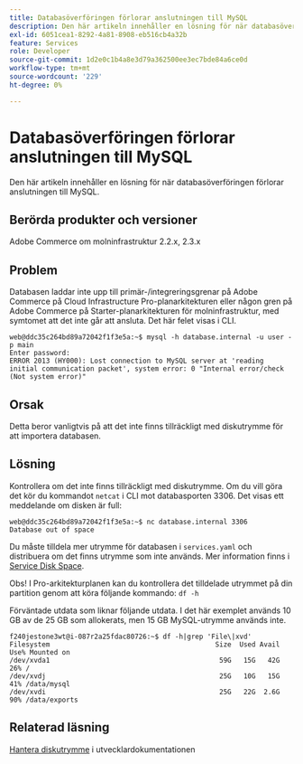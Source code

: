 ```yaml
---
title: Databasöverföringen förlorar anslutningen till MySQL
description: Den här artikeln innehåller en lösning för när databasöverföringen förlorar anslutningen till MySQL.
exl-id: 6051cea1-8292-4a81-8908-eb516cb4a32b
feature: Services
role: Developer
source-git-commit: 1d2e0c1b4a8e3d79a362500ee3ec7bde84a6ce0d
workflow-type: tm+mt
source-wordcount: '229'
ht-degree: 0%

---
```


# Databasöverföringen förlorar anslutningen till MySQL

Den här artikeln innehåller en lösning för när databasöverföringen förlorar anslutningen till MySQL.

## Berörda produkter och versioner

Adobe Commerce om molninfrastruktur 2.2.x, 2.3.x

## Problem

Databasen laddar inte upp till primär-/integreringsgrenar på Adobe Commerce på Cloud Infrastructure Pro-planarkitekturen eller någon gren på Adobe Commerce på Starter-planarkitekturen för molninfrastruktur, med symtomet att det inte går att ansluta. Det här felet visas i CLI.

```
web@ddc35c264bd89a72042f1f3e5a:~$ mysql -h database.internal -u user -p main
Enter password:
ERROR 2013 (HY000): Lost connection to MySQL server at 'reading initial communication packet', system error: 0 "Internal error/check (Not system error)"
```

## Orsak

Detta beror vanligtvis på att det inte finns tillräckligt med diskutrymme för att importera databasen.

## Lösning

Kontrollera om det inte finns tillräckligt med diskutrymme. Om du vill göra det kör du kommandot `netcat` i CLI mot databasporten 3306. Det visas ett meddelande om disken är full:

```
web@ddc35c264bd89a72042f1f3e5a:~$ nc database.internal 3306
Database out of space
```

Du måste tilldela mer utrymme för databasen i `services.yaml` och distribuera om det finns utrymme som inte används. Mer information finns i [Service Disk Space](https://devdocs.magento.com/cloud/project/manage-disk-space.html#service-disk-space).

Obs! I Pro-arkitekturplanen kan du kontrollera det tilldelade utrymmet på din partition genom att köra följande kommando: `df -h`

Förväntade utdata som liknar följande utdata. I det här exemplet används 10 GB av de 25 GB som allokerats, men 15 GB MySQL-utrymme används inte.

```
f240jestone3wt@i-087r2a25fdac80726:~$ df -h|grep 'File\|xvd'
Filesystem                                         Size  Used Avail Use% Mounted on
/dev/xvda1                                          59G   15G   42G  26% /
/dev/xvdj                                           25G   10G   15G  41% /data/mysql
/dev/xvdi                                           25G   22G  2.6G  90% /data/exports
```

## Relaterad läsning

[Hantera diskutrymme](https://devdocs.magento.com/cloud/project/manage-disk-space.html) i utvecklardokumentationen
